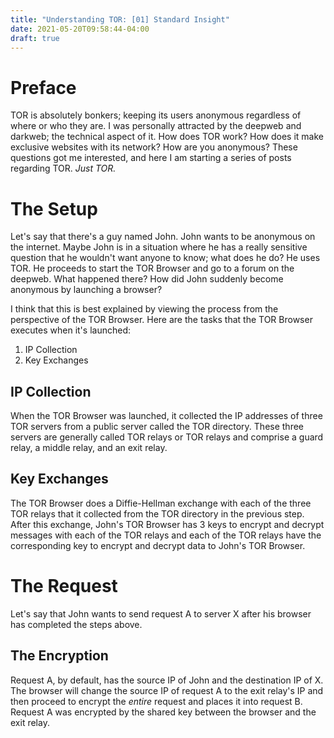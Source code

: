 ```yaml
---
title: "Understanding TOR: [01] Standard Insight"
date: 2021-05-20T09:58:44-04:00
draft: true
---
```


# Preface

TOR is absolutely bonkers; keeping its users anonymous regardless of where or who they are. I was personally attracted by the deepweb and darkweb; the technical aspect of it. How does TOR work? How does it make exclusive websites with its network? How are you anonymous? These questions got me interested, and here I am starting a series of posts regarding TOR. *Just TOR.*

# The Setup

Let's say that there's a guy named John. John wants to be anonymous on the internet. Maybe John is in a situation where he has a really sensitive question that he wouldn't want anyone to know; what does he do? He uses TOR. He proceeds to start the TOR Browser and go to a forum on the deepweb. What happened there? How did John suddenly become anonymous by launching a browser?

I think that this is best explained by viewing the process from the perspective of the TOR Browser. Here are the tasks that the TOR Browser executes when it's launched: 

1. IP Collection
2. Key Exchanges

## IP Collection

When the TOR Browser was launched, it collected the IP addresses of three TOR servers from a public server called the TOR directory. These three servers are generally called TOR relays or TOR relays and comprise a guard relay, a middle relay, and an exit relay. 

## Key Exchanges

The TOR Browser does a Diffie-Hellman exchange with each of the three TOR relays that it collected from the TOR directory in the previous step. After this exchange, John's TOR Browser has 3 keys to encrypt and decrypt messages with each of the TOR relays and each of the TOR relays have the corresponding key to encrypt and decrypt data to John's TOR Browser.

# The Request

Let's say that John wants to send request A to server X after his browser has completed the steps above.

## The Encryption

Request A, by default, has the source IP of John and the destination IP of X. The browser will change the source IP of request A to the exit relay's IP and then proceed to encrypt the *entire* request and places it into request B. Request A was encrypted by the shared key between the browser and the exit relay. 

